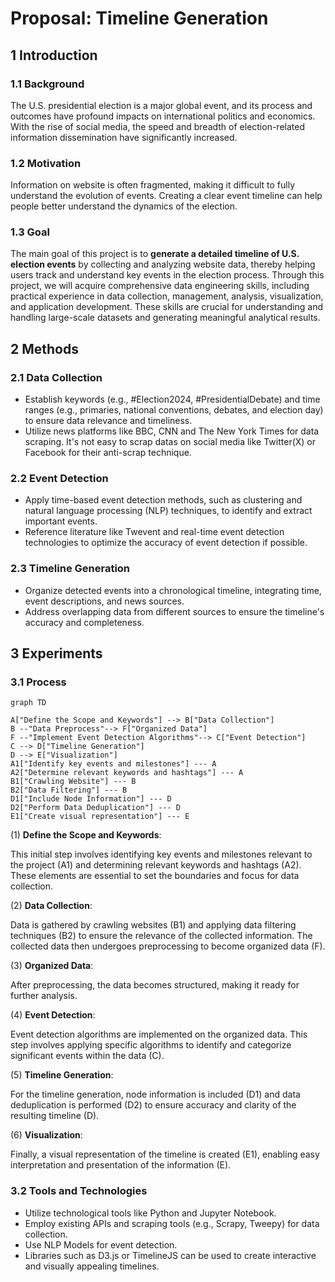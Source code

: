 # Proposal: Timeline Generation

## 1 Introduction

### 1.1 Background

The U.S. presidential election is a major global event, and its process and outcomes have profound impacts on international politics and economics. With the rise of social media, the speed and breadth of election-related information dissemination have significantly increased.

### 1.2 Motivation

Information on website is often fragmented, making it difficult to fully understand the evolution of events. Creating a clear event timeline can help people better understand the dynamics of the election.

### 1.3 Goal

The main goal of this project is to **generate a detailed timeline of U.S. election events** by collecting and analyzing website data, thereby helping users track and understand key events in the election process. Through this project, we will acquire comprehensive data engineering skills, including practical experience in data collection, management, analysis, visualization, and application development. These skills are crucial for understanding and handling large-scale datasets and generating meaningful analytical results.

## 2 Methods

### 2.1 Data Collection

- Establish keywords (e.g., #Election2024, #PresidentialDebate) and time ranges (e.g., primaries, national conventions, debates, and election day) to ensure data relevance and timeliness.
- Utilize news platforms like BBC, CNN and The New York Times for data scraping. It's not easy to scrap datas on social media like Twitter(X) or Facebook for their anti-scrap technique.

### 2.2 Event Detection

- Apply time-based event detection methods, such as clustering and natural language processing (NLP) techniques, to identify and extract important events.
- Reference literature like Twevent and real-time event detection technologies to optimize the accuracy of event detection if possible.

### 2.3 Timeline Generation

- Organize detected events into a chronological timeline, integrating time, event descriptions, and news sources.
- Address overlapping data from different sources to ensure the timeline's accuracy and completeness.

## 3 Experiments

### 3.1 Process

~~~mermaid
graph TD

A["Define the Scope and Keywords"] --> B["Data Collection"]
B --"Data Preprocess"--> F["Organized Data"]
F --"Implement Event Detection Algorithms"--> C["Event Detection"]      
C --> D["Timeline Generation"]      
D --> E["Visualization"]
A1["Identify key events and milestones"] --- A      
A2["Determine relevant keywords and hashtags"] --- A       
B1["Crawling Website"] --- B      
B2["Data Filtering"] --- B              
D1["Include Node Information"] --- D      
D2["Perform Data Deduplication"] --- D       
E1["Create visual representation"] --- E       
~~~

(1) **Define the Scope and Keywords**:

This initial step involves identifying key events and milestones relevant to the project (A1) and determining relevant keywords and hashtags (A2). These elements are essential to set the boundaries and focus for data collection.

(2) **Data Collection**:

Data is gathered by crawling websites (B1) and applying data filtering techniques (B2) to ensure the relevance of the collected information. The collected data then undergoes preprocessing to become organized data (F).

(3) **Organized Data**:

After preprocessing, the data becomes structured, making it ready for further analysis.

(4) **Event Detection**:

Event detection algorithms are implemented on the organized data. This step involves applying specific algorithms to identify and categorize significant events within the data (C).

(5) **Timeline Generation**:

For the timeline generation, node information is included (D1) and data deduplication is performed (D2) to ensure accuracy and clarity of the resulting timeline (D).

(6) **Visualization**:

Finally, a visual representation of the timeline is created (E1), enabling easy interpretation and presentation of the information (E).

### 3.2 Tools and Technologies

- Utilize technological tools like Python and Jupyter Notebook.
- Employ existing APIs and scraping tools (e.g., Scrapy, Tweepy) for data collection.
- Use NLP Models for event detection.
- Libraries such as D3.js or TimelineJS can be used to create interactive and visually appealing timelines.